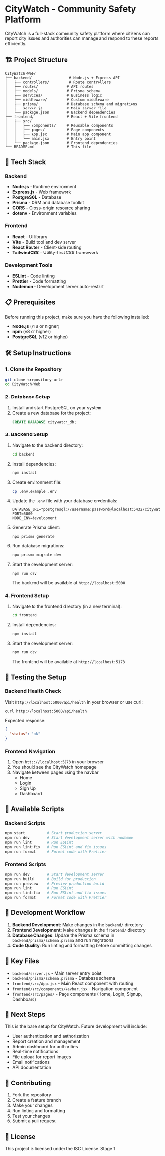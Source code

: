 # CityWatch - Community Safety Platform

CityWatch is a full-stack community safety platform where citizens can report city issues and authorities can manage and respond to these reports efficiently.

## 🏗️ Project Structure

```
CityWatch-Web/
├── backend/                 # Node.js + Express API
│   ├── controllers/         # Route controllers
│   ├── routes/             # API routes
│   ├── models/             # Prisma schema
│   ├── services/           # Business logic
│   ├── middleware/         # Custom middleware
│   ├── prisma/             # Database schema and migrations
│   ├── server.js           # Main server file
│   └── package.json        # Backend dependencies
├── frontend/               # React + Vite frontend
│   ├── src/
│   │   ├── components/     # Reusable components
│   │   ├── pages/          # Page components
│   │   ├── App.jsx         # Main app component
│   │   └── main.jsx        # Entry point
│   └── package.json        # Frontend dependencies
└── README.md               # This file
```

## 🚀 Tech Stack

### Backend
- **Node.js** - Runtime environment
- **Express.js** - Web framework
- **PostgreSQL** - Database
- **Prisma** - ORM and database toolkit
- **CORS** - Cross-origin resource sharing
- **dotenv** - Environment variables

### Frontend
- **React** - UI library
- **Vite** - Build tool and dev server
- **React Router** - Client-side routing
- **TailwindCSS** - Utility-first CSS framework

### Development Tools
- **ESLint** - Code linting
- **Prettier** - Code formatting
- **Nodemon** - Development server auto-restart

## 📋 Prerequisites

Before running this project, make sure you have the following installed:

- **Node.js** (v18 or higher)
- **npm** (v8 or higher)
- **PostgreSQL** (v12 or higher)

## 🛠️ Setup Instructions

### 1. Clone the Repository

```bash
git clone <repository-url>
cd CityWatch-Web
```

### 2. Database Setup

1. Install and start PostgreSQL on your system
2. Create a new database for the project:
   ```sql
   CREATE DATABASE citywatch_db;
   ```

### 3. Backend Setup

1. Navigate to the backend directory:
   ```bash
   cd backend
   ```

2. Install dependencies:
   ```bash
   npm install
   ```

3. Create environment file:
   ```bash
   cp .env.example .env
   ```

4. Update the `.env` file with your database credentials:
   ```env
   DATABASE_URL="postgresql://username:password@localhost:5432/citywatch_db"
   PORT=5000
   NODE_ENV=development
   ```

5. Generate Prisma client:
   ```bash
   npx prisma generate
   ```

6. Run database migrations:
   ```bash
   npx prisma migrate dev
   ```

7. Start the development server:
   ```bash
   npm run dev
   ```

   The backend will be available at `http://localhost:5000`

### 4. Frontend Setup

1. Navigate to the frontend directory (in a new terminal):
   ```bash
   cd frontend
   ```

2. Install dependencies:
   ```bash
   npm install
   ```

3. Start the development server:
   ```bash
   npm run dev
   ```

   The frontend will be available at `http://localhost:5173`

## 🧪 Testing the Setup

### Backend Health Check

Visit `http://localhost:5000/api/health` in your browser or use curl:

```bash
curl http://localhost:5000/api/health
```

Expected response:
```json
{
  "status": "ok"
}
```

### Frontend Navigation

1. Open `http://localhost:5173` in your browser
2. You should see the CityWatch homepage
3. Navigate between pages using the navbar:
   - Home
   - Login
   - Sign Up
   - Dashboard

## 📝 Available Scripts

### Backend Scripts

```bash
npm start          # Start production server
npm run dev        # Start development server with nodemon
npm run lint       # Run ESLint
npm run lint:fix   # Run ESLint and fix issues
npm run format     # Format code with Prettier
```

### Frontend Scripts

```bash
npm run dev        # Start development server
npm run build      # Build for production
npm run preview    # Preview production build
npm run lint       # Run ESLint
npm run lint:fix   # Run ESLint and fix issues
npm run format     # Format code with Prettier
```

## 🔧 Development Workflow

1. **Backend Development**: Make changes in the `backend/` directory
2. **Frontend Development**: Make changes in the `frontend/` directory
3. **Database Changes**: Update the Prisma schema in `backend/prisma/schema.prisma` and run migrations
4. **Code Quality**: Run linting and formatting before committing changes

## 📁 Key Files

- `backend/server.js` - Main server entry point
- `backend/prisma/schema.prisma` - Database schema
- `frontend/src/App.jsx` - Main React component with routing
- `frontend/src/components/Navbar.jsx` - Navigation component
- `frontend/src/pages/` - Page components (Home, Login, Signup, Dashboard)

## 🚧 Next Steps

This is the base setup for CityWatch. Future development will include:

- User authentication and authorization
- Report creation and management
- Admin dashboard for authorities
- Real-time notifications
- File upload for report images
- Email notifications
- API documentation

## 🤝 Contributing

1. Fork the repository
2. Create a feature branch
3. Make your changes
4. Run linting and formatting
5. Test your changes
6. Submit a pull request

## 📄 License

This project is licensed under the ISC License.
Stage 1
